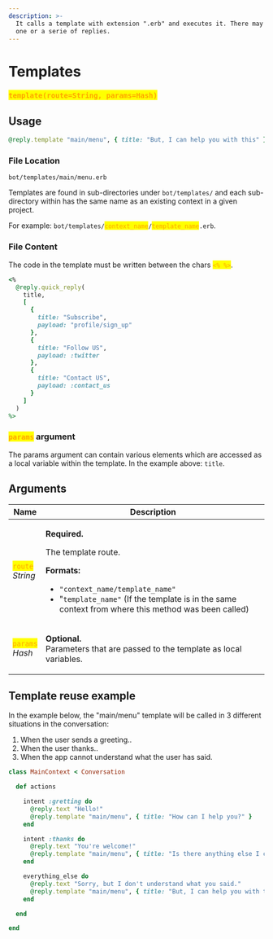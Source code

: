 ```yaml
---
description: >-
  It calls a template with extension ".erb" and executes it. There may be just
  one or a serie of replies.
---
```


# Templates

### <mark style="color:orange;">`template(route=String, params=Hash)`</mark>

## Usage

```ruby
@reply.template "main/menu", { title: "But, I can help you with this" }
```

### File Location

```
bot/templates/main/menu.erb
```

Templates are found in sub-directories under `bot/templates/` and each sub-directory within has the same name as an existing context in a given project.&#x20;

For example: `bot/templates/`<mark style="color:orange;">`context_name`</mark>`/`<mark style="color:orange;">`template_name`</mark>`.erb`.&#x20;

### File Content

The code in the template must be written between the chars <mark style="color:orange;">`<% %>`</mark>.

```ruby
<%
  @reply.quick_reply(
    title,
    [
      {
        title: "Subscribe",
        payload: "profile/sign_up"
      },
      {
        title: "Follow US",
        payload: :twitter
      },
      {
        title: "Contact US",
        payload: :contact_us        
      }
    ]
  )
%>
```

### <mark style="color:orange;">`params`</mark> argument

The params argument can contain various elements which are accessed as a local variable within the template. In the example above: `title`.

## Arguments

| Name                                                                                                                            | Description                                                                                                                                                                                                                                                                 |
| ------------------------------------------------------------------------------------------------------------------------------- | --------------------------------------------------------------------------------------------------------------------------------------------------------------------------------------------------------------------------------------------------------------------------- |
| <p><mark style="color:orange;"><code>route</code></mark><br><mark style="color:orange;"><code></code></mark><em>String</em></p> | <p><strong>Required.</strong></p><p>The template route.</p><p><strong>Formats:</strong></p><ul><li><code>"context_name/template_name"</code></li><li>"<code>template_name"</code> (If the template is in the same context from where this method was been called)</li></ul> |
| <p><mark style="color:orange;"><code>params</code></mark><br><mark style="color:orange;"><code></code></mark><em>Hash</em></p>  | <p><strong>Optional.</strong><br><strong></strong>Parameters that are passed to the template as local variables.</p>                                                                                                                                                        |

## Template reuse example

In the example below, the "main/menu" template will be called in 3 different situations in the conversation:

1. When the user sends a greeting..
2. When the user thanks..
3. When the app cannot understand what the user has said.

```ruby
class MainContext < Conversation

  def actions

    intent :gretting do
      @reply.text "Hello!"
      @reply.template "main/menu", { title: "How can I help you?" }
    end

    intent :thanks do
      @reply.text "You're welcome!"
      @reply.template "main/menu", { title: "Is there anything else I can help you with?" }
    end

    everything_else do
      @reply.text "Sorry, but I don't understand what you said."
      @reply.template "main/menu", { title: "But, I can help you with this" }
    end

  end

end
```
